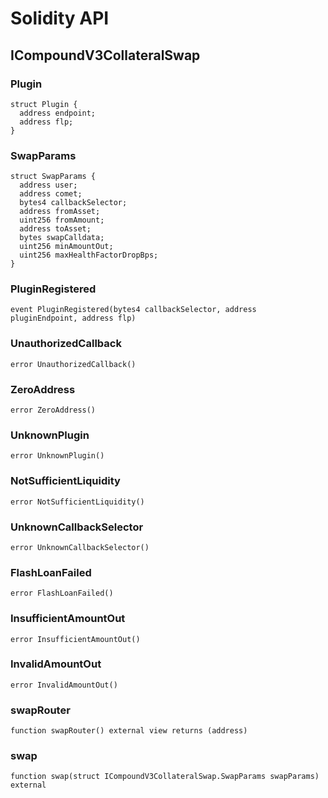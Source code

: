 # Solidity API

## ICompoundV3CollateralSwap

### Plugin

```solidity
struct Plugin {
  address endpoint;
  address flp;
}
```

### SwapParams

```solidity
struct SwapParams {
  address user;
  address comet;
  bytes4 callbackSelector;
  address fromAsset;
  uint256 fromAmount;
  address toAsset;
  bytes swapCalldata;
  uint256 minAmountOut;
  uint256 maxHealthFactorDropBps;
}
```

### PluginRegistered

```solidity
event PluginRegistered(bytes4 callbackSelector, address pluginEndpoint, address flp)
```

### UnauthorizedCallback

```solidity
error UnauthorizedCallback()
```

### ZeroAddress

```solidity
error ZeroAddress()
```

### UnknownPlugin

```solidity
error UnknownPlugin()
```

### NotSufficientLiquidity

```solidity
error NotSufficientLiquidity()
```

### UnknownCallbackSelector

```solidity
error UnknownCallbackSelector()
```

### FlashLoanFailed

```solidity
error FlashLoanFailed()
```

### InsufficientAmountOut

```solidity
error InsufficientAmountOut()
```

### InvalidAmountOut

```solidity
error InvalidAmountOut()
```

### swapRouter

```solidity
function swapRouter() external view returns (address)
```

### swap

```solidity
function swap(struct ICompoundV3CollateralSwap.SwapParams swapParams) external
```

